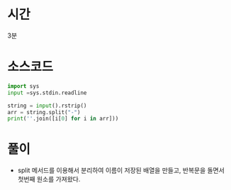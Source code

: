 # 시간
3분
# 소스코드
```python
import sys
input =sys.stdin.readline

string = input().rstrip()
arr = string.split("-")
print(''.join([i[0] for i in arr]))
```
# 풀이
- split 메서드를 이용해서 분리하여 이름이 저장된 배열을 만들고, 반복문을 돌면서 첫번째 원소를 가져왔다.

